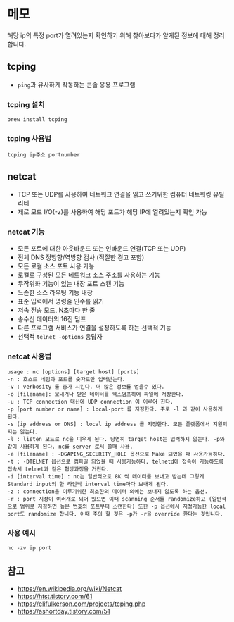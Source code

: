 # 메모
해당 ip의 특정 port가 열려있는지 확인하기 위해 찾아보다가 알게된 정보에 대해 정리합니다.

## tcping
- `ping`과 유사하게 작동하는 콘솔 응용 프로그램

### tcping 설치
```
brew install tcping
```

### tcping 사용법
```
tcping ip주소 portnumber
```

## netcat
- TCP 또는 UDP를 사용하여 네트워크 연결을 읽고 쓰기위한 컴퓨터 네트워킹 유틸리티
- 제로 모드 I/O(-z)를 사용하여 해당 포트가 해당 IP에 열려있는지 확인 가능

### netcat 기능
- 모든 포트에 대한 아웃바운드 또는 인바운드 연결(TCP 또는 UDP)
- 전체 DNS 정방향/역방향 검사 (적절한 경고 포함)
- 모든 로컬 소스 포트 사용 가능
- 로컬로 구성된 모든 네트워크 소스 주소를 사용하는 기능
- 무작위화 기능이 있는 내장 포트 스캔 기능
- 느슨한 소스 라우팅 기능 내장
- 표준 입력에서 명령줄 인수를 읽기
- 저속 전송 모드, N초마다 한 줄
- 송수신 데이터의 16진 덤프
- 다른 프로그램 서비스가 연결을 설정하도록 하는 선택적 기능
- 선택적 `telnet -options` 응답자

### netcat 사용법
```
usage : nc [options] [target host] [ports]
-n : 호스트 네임과 포트를 숫자로만 입력받는다.
-v : verbosity 를 증가 시킨다. 더 많은 정보를 얻을수 있다.
-o [filename]: 보내거나 받은 데이터를 헥스덤프하여 파일에 저장한다.
-u : TCP connection 대신에 UDP connection 이 이루어 진다.
-p [port number or name] : local-port 를 지정한다. 주로 -l 과 같이 사용하게 된다.
-s [ip address or DNS] : local ip address 를 지정한다. 모든 플렛폼에서 지원되지는 않는다.
-l : listen 모드로 nc을 띠우게 된다. 당연히 target host는 입력하지 않는다. -p와 같이 사용하게 된다. nc를 server 로서 쓸때 사용.
-e [filename] : -DGAPING_SECURITY_HOLE 옵션으로 Make 되었을 때 사용가능하다. 
-t : -DTELNET 옵션으로 컴파일 되었을 때 사용가능하다. telnetd에 접속이 가능하도록 접속시 telnet과 같은 협상과정을 거친다.
-i [interval time] : nc는 일반적으로 8K 씩 데이터를 보내고 받는데 그렇게 Standard input의 한 라인씩 interval time마다 보내게 된다.
-z : connection을 이루기위한 최소한의 데이터 외에는 보내지 않도록 하는 옵션.
-r : port 지정이 여러개로 되어 있으면 이때 scanning 순서를 randomize하고 (일반적으로 범위로 지정하면 높은 번호의 포트부터 스캔한다) 또한 -p 옵션에서 지정가능한 local port도 randomize 합니다. 이때 주의 할 것은 -p가 -r을 override 한다는 것입니다.
```

### 사용 예시
```
nc -zv ip port
```

## 참고
- https://en.wikipedia.org/wiki/Netcat
- https://htst.tistory.com/61
- https://elifulkerson.com/projects/tcping.php
- https://ashortday.tistory.com/51
